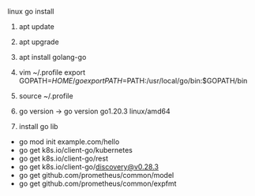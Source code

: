 linux go install

1. apt update
2. apt upgrade
3. apt install golang-go

4. vim ~/.profile
export GOPATH=$HOME/go
export PATH=$PATH:/usr/local/go/bin:$GOPATH/bin

5. source ~/.profile
6. go version
-> go version go1.20.3 linux/amd64

7. install go lib
- go mod init example.com/hello
- go get k8s.io/client-go/kubernetes
- go get k8s.io/client-go/rest
- go get k8s.io/client-go/discovery@v0.28.3
- go get github.com/prometheus/common/model
- go get github.com/prometheus/common/expfmt

